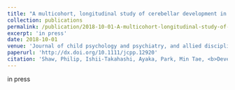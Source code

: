 ```yaml
---
title: "A multicohort, longitudinal study of cerebellar development in attention deficit hyperactivity disorder"
collection: publications
permalink: /publication/2018-10-01-A-multicohort-longitudinal-study-of-cerebellar-development-in-attention-deficit-hyperactivity-disorder
excerpt: 'in press'
date: 2018-10-01
venue: 'Journal of child psychology and psychiatry, and allied disciplines'
paperurl: 'http://dx.doi.org/10.1111/jcpp.12920'
citation: 'Shaw, Philip, Ishii-Takahashi, Ayaka, Park, Min Tae, <b>Devenyi, Gabriel A</b>, Zibman, Chava, Kasparek, Steven, Sudre, Gustavo, Mangalmurti, Aman, Hoogman, Martine, Tiemeier, Henning, von Polier, Georg, Shook, Devon, Muetzel, Ryan, Chakravarty, M Mallar, Konrad, Kerstin, Durston, Sarah, White, Tonya, &quot;<i>A multicohort, longitudinal study of cerebellar development in attention deficit hyperactivity disorder</i>.&quot; Journal of child psychology and psychiatry, and allied disciplines, 2018.'
---
```

in press
